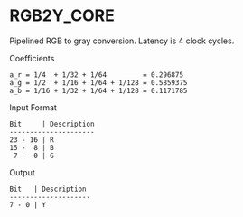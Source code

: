 # RGB2Y_CORE

Pipelined RGB to gray conversion. Latency is 4 clock cycles.

Coefficients
```
a_r = 1/4  + 1/32 + 1/64         = 0.296875
a_g = 1/2  + 1/16 + 1/64 + 1/128 = 0.5859375
a_b = 1/16 + 1/32 + 1/64 + 1/128 = 0.1171785
```

Input Format
```
Bit     | Description
---------------------
23 - 16 | R
15 -  8 | B
 7 -  0 | G
```

Output
```
Bit   | Description
--------------------
7 - 0 | Y
```
